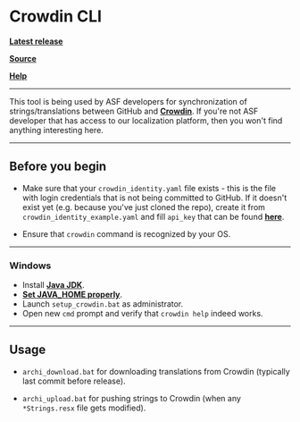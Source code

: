 Crowdin CLI
===================

**[Latest release](https://crowdin.com/downloads/crowdin-cli.zip)**

**[Source](https://github.com/crowdin/crowdin-cli-2)**

**[Help](https://support.crowdin.com/cli-tool/#cli-2)**

---

This tool is being used by ASF developers for synchronization of strings/translations between GitHub and **[Crowdin](https://github.com/JustArchi/ArchiSteamFarm/wiki/Localization)**. If you're not ASF developer that has access to our localization platform, then you won't find anything interesting here.

---

## Before you begin

- Make sure that your ```crowdin_identity.yaml``` file exists - this is the file with login credentials that is not being committed to GitHub. If it doesn't exist yet (e.g. because you've just cloned the repo), create it from ```crowdin_identity_example.yaml``` and fill ```api_key``` that can be found **[here](http://l10n.asf.justarchi.net/project/archisteamfarm/settings#api)**.

- Ensure that ```crowdin``` command is recognized by your OS.

---

### Windows

- Install **[Java JDK](http://www.oracle.com/technetwork/java/javase/downloads/index.html)**.
- **[Set JAVA_HOME properly](https://confluence.atlassian.com/doc/setting-the-java_home-variable-in-windows-8895.html)**.
- Launch ```setup_crowdin.bat``` as administrator.
- Open new ```cmd``` prompt and verify that ```crowdin help``` indeed works.

---

## Usage

- ```archi_download.bat``` for downloading translations from Crowdin (typically last commit before release).

- ```archi_upload.bat``` for pushing strings to Crowdin (when any ```*Strings.resx``` file gets modified).

